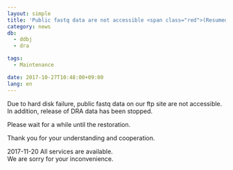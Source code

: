 ```yaml
---
layout: simple
title: 'Public fastq data are not accessible <span class="red">(Resumed)</span>'
category: news
db:
  - ddbj
  - dra

tags:
  - Maintenance

date: 2017-10-27T10:48:00+09:00
lang: en
---
```


<p>Due to hard disk failure, public fastq data on our ftp site are not accessible.<br>In addition, release of DRA data has been stopped.</p>

<p>Please wait for a while until the restoration.</p>

<p>Thank you for your understanding and cooperation.</p>

<p><span class="red">2017-11-20 All services are available.<br>We are sorry for your inconvenience.</span></p>
